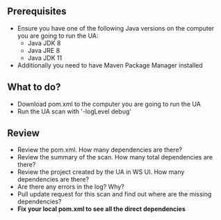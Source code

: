 ## Prerequisites
* Ensure you have one of the following Java versions on the computer you are going to run the UA: 
  * Java JDK 8
  * Java JRE 8
  * Java JDK 11
* Additionally you need to have Maven Package Manager installed 

## What to do?
* Download pom.xml to the computer you are going to run the UA
* Run the UA scan with '-logLevel debug' 

## Review
* Review the pom.xml. How many dependencies are there?
* Review the summary of the scan. How many total dependencies are there?
* Review the project created by the UA in WS UI. How many dependencies are there?
* Are there any errors in the log? Why?
* Pull update request for this scan and find out where are the missing dependencies?
* **Fix your local pom.xml to see all the direct dependencies**
